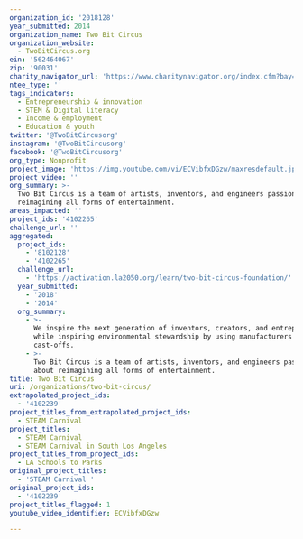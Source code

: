 ```yaml
---
organization_id: '2018128'
year_submitted: 2014
organization_name: Two Bit Circus
organization_website:
  - TwoBitCircus.org
ein: '562464067'
zip: '90031'
charity_navigator_url: 'https://www.charitynavigator.org/index.cfm?bay=search.profile&ein=562464067'
ntee_type: ''
tags_indicators:
  - Entrepreneurship & innovation
  - STEM & Digital literacy
  - Income & employment
  - Education & youth
twitter: '@TwoBitCircusorg'
instagram: '@TwoBitCircusorg'
facebook: '@TwoBitCircusorg'
org_type: Nonprofit
project_image: 'https://img.youtube.com/vi/ECVibfxDGzw/maxresdefault.jpg'
project_video: ''
org_summary: >-
  Two Bit Circus is a team of artists, inventors, and engineers passionate about
  reimagining all forms of entertainment.
areas_impacted: ''
project_ids: '4102265'
challenge_url: ''
aggregated:
  project_ids:
    - '8102128'
    - '4102265'
  challenge_url:
    - 'https://activation.la2050.org/learn/two-bit-circus-foundation/'
  year_submitted:
    - '2018'
    - '2014'
  org_summary:
    - >-
      We inspire the next generation of inventors, creators, and entrepreneurs
      while inspiring environmental stewardship by using manufacturers
      cast-offs.
    - >-
      Two Bit Circus is a team of artists, inventors, and engineers passionate
      about reimagining all forms of entertainment.
title: Two Bit Circus
uri: /organizations/two-bit-circus/
extrapolated_project_ids:
  - '4102239'
project_titles_from_extrapolated_project_ids:
  - STEAM Carnival
project_titles:
  - STEAM Carnival
  - STEAM Carnival in South Los Angeles
project_titles_from_project_ids:
  - LA Schools to Parks
original_project_titles:
  - 'STEAM Carnival '
original_project_ids:
  - '4102239'
project_titles_flagged: 1
youtube_video_identifier: ECVibfxDGzw

---
```

